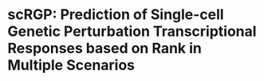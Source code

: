 # scRGP: Prediction of Single-cell Genetic Perturbation Transcriptional Responses based on Rank in Multiple Scenarios

